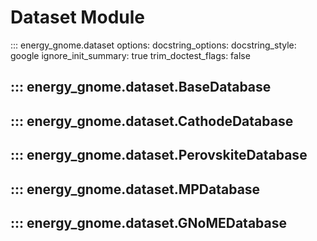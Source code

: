 # Dataset Module

::: energy_gnome.dataset
    options:
      docstring_options:
        docstring_style: google
        ignore_init_summary: true
        trim_doctest_flags: false

## ::: energy_gnome.dataset.BaseDatabase
## ::: energy_gnome.dataset.CathodeDatabase
## ::: energy_gnome.dataset.PerovskiteDatabase
## ::: energy_gnome.dataset.MPDatabase
## ::: energy_gnome.dataset.GNoMEDatabase
